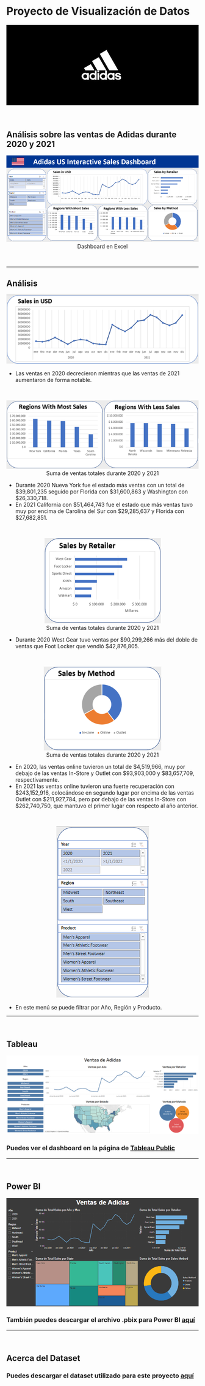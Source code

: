 # Proyecto de Visualización de Datos

<p align="center"><img src="screenshots\adidas_logo.jpg"/></p> 

</br>

## Análisis sobre las ventas de Adidas durante 2020 y 2021


<p align="center"><img src="screenshots\Adidas_Sales_Dashboard.png"/>Dashboard en Excel</p> 

</br>

---

## Análisis


<p align="center"><img src="screenshots\adidas_ventas_totales.png"/></p>

* Las ventas en 2020 decrecieron mientras que las ventas de 2021 aumentaron de forma notable.

</br>

<p align="center"><img src="screenshots\adidas_ventas_x_region.png"/></br>Suma de ventas totales durante 2020 y 2021</p>


* Durante 2020 Nueva York fue el estado más ventas con un total de $39,801,235 seguido por Florida con $31,600,863 y Washington con $26,330,718.
* En 2021 California con $51,464,743 fue el estado que más ventas tuvo muy por encima de Carolina del Sur con $29,285,637 y Florida con $27,682,851.

</br>

<p align="center"><img src="screenshots\adidas_ventas_x_retailer.png"/></br>Suma de ventas totales durante 2020 y 2021</p>

* Durante 2020 West Gear tuvo ventas por $90,299,266 más del doble de ventas que Foot Locker que vendió $42,876,805.


</br>

<p align="center"><img src="screenshots\adidas_ventas_x_metodo.png"/></br>Suma de ventas totales durante 2020 y 2021</p>

* En 2020, las ventas online tuvieron un total de $4,519,966, muy por debajo de las ventas In-Store y Outlet con $93,903,000 y $83,657,709, respectivamente.
* En 2021 las ventas online tuvieron una fuerte recuperación con $243,152,916, colocándose en segundo lugar por encima de las ventas Outlet con $211,927,784, pero por debajo de las ventas In-Store con $262,740,750, que mantuvo el primer lugar con respecto al año anterior.

</br>

<p align="center"><img src="screenshots\adidas_slicers.png"/></p>

* En este menú se puede filtrar por Año, Región y Producto.

---

</br>


## Tableau

<p align="center"><img src="screenshots\tableau_dashboard.png"/></p>

### Puedes ver el dashboard en la página de [Tableau Public](https://public.tableau.com/app/profile/cristiancampero/viz/VentasdeAdidas/Dashboard1)

---

</br>

## Power BI

<p align="center"><img src="screenshots\power_bi_dashboard.png"/></p>

### También puedes descargar el archivo .pbix para Power BI [aquí](https://github.com/cristiancampero/Ventas-Adidas/blob/main/files/Ventas_de_Adidas.pbix)

---

</br>

## Acerca del Dataset

### Puedes descargar el dataset utilizado para este proyecto [aquí](https://github.com/cristiancampero/Ventas-Adidas/blob/main/files/Adidas_Sales.xlsx)
